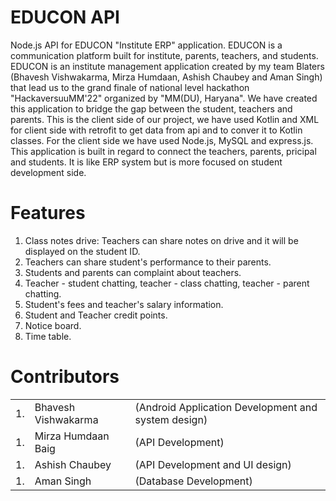 # EDUCON API
Node.js API for EDUCON "Institute ERP" application. 
EDUCON is a communication platform built for institute, parents, teachers, and students. EDUCON is an institute management application created by my team Blaters (Bhavesh Vishwakarma, Mirza Humdaan, Ashish Chaubey and Aman Singh) that lead us to the grand finale of national level hackathon "HackaversuuMM'22" organized by "MM(DU), Haryana". We have created this application to bridge the gap between the student, teachers and parents. This is the client side of our project, we have used Kotlin and XML for client side with retrofit to get data from api and to conver it to Kotlin classes. For the client side we have used Node.js, MySQL and express.js. This application is built in regard to connect the teachers, parents, pricipal and students. It is like ERP system but is more focused on student development side.

# Features
1. Class notes drive: Teachers can share notes on drive and it will be displayed on the student ID.
2. Teachers can share student's performance to their parents.
3. Students and parents can complaint about teachers.
4. Teacher - student chatting, teacher - class chatting, teacher - parent chatting.
5. Student's fees and teacher's salary information.
6. Student and Teacher credit points.
7. Notice board.
8. Time table.

# Contributors

<table>
  <tr>
    <td>1.</td> <td>Bhavesh Vishwakarma</td><td>(Android Application Development and system design)</td>
  </tr>
  
  <tr>
    <td>1.</td> <td>Mirza Humdaan Baig</td><td>(API Development)</td>
  </tr>
  
  <tr>
    <td>1.</td> <td>Ashish Chaubey</td><td>(API Development and UI design)</td>
  </tr>
  
  <tr>
    <td>1.</td> <td>Aman Singh</td><td>(Database Development)</td>
  </tr>
</table>
